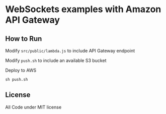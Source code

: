 # WebSockets examples with Amazon API Gateway



## How to Run

Modify `src/public/lambda.js` to include API Gateway endpoint

Modify `push.sh` to include an available S3 bucket

Deploy to AWS

`sh push.sh`

## License

All Code under MIT license
